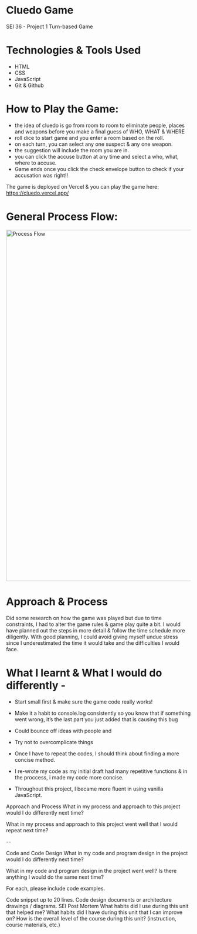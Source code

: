 # Cluedo Game 

SEI 36 - Project 1
Turn-based Game

# Technologies & Tools Used 
- HTML
- CSS
- JavaScript
- Git & Github

# How to Play the Game: 
- the idea of cluedo is go from room to room to eliminate people, places and weapons before you make a final guess of WHO, WHAT & WHERE
- roll dice to start game and you enter a room based on the roll. 
- on each turn, you can select any one suspect & any one weapon. 
- the suggestion will include the room you are in. 
- you can click the accuse button at any time and select a who, what, where to accuse. 
- Game ends once you click the check envelope button to check if your accusation was right!!

The game is deployed on Vercel & you can play the game here: https://cluedo.vercel.app/

# General Process Flow: 
<img width="956" alt="Process Flow" src="https://user-images.githubusercontent.com/103851181/168554002-464e676d-62b3-4eb1-865a-b68f930449db.png">

# Approach & Process
Did some research on how the game was played but due to time constraints, I had to alter the game rules & game play quite a bit. 
I would have planned out the steps in more detail & follow the time schedule more diligently. With good planning, I could avoid giving myself undue stress since I underestimated the time it would take and the difficulties I would face. 


# What I learnt & What I would do differently -  
- Start small first & make sure the game code really works! 
- Make it a habit to console.log consistently so you know that if something went wrong, it’s the last part you just added that is causing this bug
- Could bounce off ideas with people and 
- Try not to overcomplicate things 
- Once I have to repeat the codes, I should think about finding a more concise method.
- I re-wrote my code as my initial draft had many repetitive functions & in the proccess, i made my code more concise.

- Throughout this project, I became more fluent in using vanilla JavaScript.


Approach and Process
What in my process and approach to this project would I do differently next time?

What in my process and approach to this project went well that I would repeat next time?

--

Code and Code Design
What in my code and program design in the project would I do differently next time?

What in my code and program design in the project went well? Is there anything I would do the same next time?

For each, please include code examples.

Code snippet up to 20 lines.
Code design documents or architecture drawings / diagrams.
SEI Post Mortem
What habits did I use during this unit that helped me?
What habits did I have during this unit that I can improve on?
How is the overall level of the course during this unit? (instruction, course materials, etc.)
